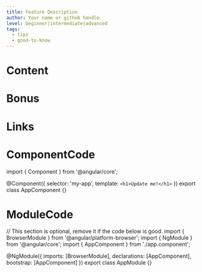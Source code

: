 ```yaml
---
title: Feature Description
author: Your name or github handle.
level: beginner|intermediate|advanced 
tags:
  - tips
  - good-to-know
---
```

# Content


# Bonus
<!-- This is optional, remove if not needed -->
# Links
<!-- This is optional, remove if not needed -->

<!-- 
    __      _
  o'')}____//   The code below is used for interactive demos.
   `_/      )   You can override any of the components, or remove 
   (_(_/-(_/    the section to keep default value.
   
  -->
  
# ComponentCode
import { Component } from '@angular/core';

@Component({
  selector: 'my-app',
  template: `<h1>Update me!</h1>`
})
export class AppComponent {}

# ModuleCode
// This section is optional, remove it if the code below is good.
import { BrowserModule } from '@angular/platform-browser';
import { NgModule } from '@angular/core';
import { AppComponent } from './app.component';

@NgModule({
  imports: [BrowserModule],
  declarations: [AppComponent],
  bootstrap: [AppComponent]
})
export class AppModule {}
